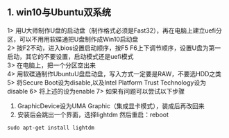 ## 1. win10与Ubuntu双系统
  1> 用U大师制作U盘的启动盘（制作格式必须是Fast32），再在电脑上建立uefi分区，可以不用用软碟通把U盘制作成Win10启动盘  
  2> 按F2不动，进入bios设置启动顺序，按F5 F6上下调节顺序，设置U盘为第一启动，其它的不要设置，启动模式还是uefi模式  
  3> 在电脑上，把一个分区空出来  
  4> 用软碟通制作UbuntuU盘启动盘，写入方式一定要是RAW，不要选HDD之类  
  5> 将Secure Boot设为disable,以及Intel Platform Trust Technology设为disable
  6> 将上述的设为enable
  7> 如果有问题可以尝试以下步骤  
  
  1. GraphicDevice设为UMA Graphic（集成显卡模式），装成后再改回来  
  2. 安装后会跳出一个界面，选择lightdm  然后重启：reboot  
    
    sudo apt-get install lightdm



